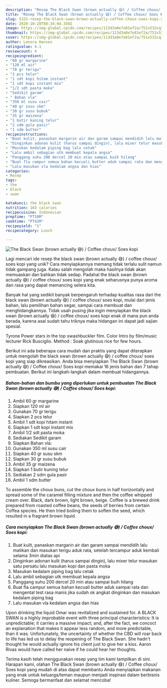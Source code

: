 ```yaml
---
description: "Resep The Black Swan (brown actually 😅) / Coffee choux/ Soes kopi yang Bisa Manjain Lidah"
title: "Resep The Black Swan (brown actually 😅) / Coffee choux/ Soes kopi yang Bisa Manjain Lidah"
slug: 5331-resep-the-black-swan-brown-actually-coffee-choux-soes-kopi-yang-bisa-manjain-lidah
date: 2020-10-28T08:34:04.350Z
image: https://img-global.cpcdn.com/recipes/113d3a0e7e81ef2a/751x532cq70/the-black-swan-brown-actually-😅-coffee-choux-soes-kopi-foto-resep-utama.jpg
thumbnail: https://img-global.cpcdn.com/recipes/113d3a0e7e81ef2a/751x532cq70/the-black-swan-brown-actually-😅-coffee-choux-soes-kopi-foto-resep-utama.jpg
cover: https://img-global.cpcdn.com/recipes/113d3a0e7e81ef2a/751x532cq70/the-black-swan-brown-actually-😅-coffee-choux-soes-kopi-foto-resep-utama.jpg
author: Lenora Hansen
ratingvalue: 4.1
reviewcount: 4
recipeingredient:
- "60 gr margarine"
- "120 ml air"
- "70 gr terigu"
- "2 pcs telur"
- "1 sdt kopi hitam instant"
- "1 sdt kopi instant mix"
- "1/2 sdt pasta moka"
- "Sedikit garam"
- " Bahan vla"
- "350 ml susu cair"
- "40 gr susu skm"
- "30 gr susu bubuk"
- "35 gr maizena"
- "1 butir kuning telur"
- "2 sdm gula pasir"
- "1 sdm butter"
recipeinstructions:
- "Buat kulit, panaskan margarin air dan garam sampai mendidih lalu matikan dan masukan terigu aduk rata, setelah tercampur aduk kembali selama 3min diatas api"
- "Dinginkan adonan kulit (harus sampai dingin), lalu mixer telur masukan satu persatu lalu masukan kopi dan pasta moka"
- "Masukan kedalam piping bag lalu cetak"
- "Lalu ambil sebagian utk membuat kepala angsa"
- "Panggang suhu 200 dercel 20 min atau sampai buih hilang"
- "Buat fla campur semua bahan kecuali butter aduk sampai rata dan mengental test rasa manis jika sudah ok angkat dinginkan dan masukan kedalam piping bag"
- "Lalu masukan vla kedalam angsa dan hias"
categories:
- Resep
tags:
- the
- black
- swan

katakunci: the black swan 
nutrition: 163 calories
recipecuisine: Indonesian
preptime: "PT10M"
cooktime: "PT42M"
recipeyield: "1"
recipecategory: Lunch

---
```



![The Black Swan (brown actually 😅) / Coffee choux/ Soes kopi](https://img-global.cpcdn.com/recipes/113d3a0e7e81ef2a/751x532cq70/the-black-swan-brown-actually-😅-coffee-choux-soes-kopi-foto-resep-utama.jpg)

Lagi mencari ide resep the black swan (brown actually 😅) / coffee choux/ soes kopi yang unik? Cara menyiapkannya memang tidak terlalu sulit namun tidak gampang juga. Kalau salah mengolah maka hasilnya tidak akan memuaskan dan bahkan tidak sedap. Padahal the black swan (brown actually 😅) / coffee choux/ soes kopi yang enak seharusnya punya aroma dan rasa yang dapat memancing selera kita.

Banyak hal yang sedikit banyak berpengaruh terhadap kualitas rasa dari the black swan (brown actually 😅) / coffee choux/ soes kopi, mulai dari jenis bahan, lalu pemilihan bahan segar, sampai cara membuat dan menghidangkannya. Tidak usah pusing jika ingin menyiapkan the black swan (brown actually 😅) / coffee choux/ soes kopi enak di mana pun anda berada, karena asal sudah tahu triknya maka hidangan ini dapat jadi sajian spesial.

Tyrone Power stars in the top swashbuckler film. Color Intro by film/music lecturer Rick Busciglio. Method : Soak glutinous rice for few hours.


Berikut ini ada beberapa cara mudah dan praktis yang dapat diterapkan untuk mengolah the black swan (brown actually 😅) / coffee choux/ soes kopi yang siap dikreasikan. Anda bisa menyiapkan The Black Swan (brown actually 😅) / Coffee choux/ Soes kopi memakai 16 jenis bahan dan 7 tahap pembuatan. Berikut ini langkah-langkah dalam membuat hidangannya.

<!--inarticleads1-->

##### Bahan-bahan dan bumbu yang diperlukan untuk pembuatan The Black Swan (brown actually 😅) / Coffee choux/ Soes kopi:

1. Ambil 60 gr margarine
1. Siapkan 120 ml air
1. Gunakan 70 gr terigu
1. Siapkan 2 pcs telur
1. Ambil 1 sdt kopi hitam instant
1. Siapkan 1 sdt kopi instant mix
1. Ambil 1/2 sdt pasta moka
1. Sediakan Sedikit garam
1. Siapkan  Bahan vla:
1. Gunakan 350 ml susu cair
1. Siapkan 40 gr susu skm
1. Siapkan 30 gr susu bubuk
1. Ambil 35 gr maizena
1. Siapkan 1 butir kuning telur
1. Sediakan 2 sdm gula pasir
1. Ambil 1 sdm butter


To assemble the choux buns, cut the choux buns in half horizontally and spread some of the caramel filling mixture and then the coffee whipped cream over. Black, dark brown, light brown, beige. Coffee is a brewed drink prepared from roasted coffee beans, the seeds of berries from certain Coffea species. He then tried boiling them to soften the seed, which resulted in a fragrant brown liquid. 

<!--inarticleads2-->

##### Cara menyiapkan The Black Swan (brown actually 😅) / Coffee choux/ Soes kopi:

1. Buat kulit, panaskan margarin air dan garam sampai mendidih lalu matikan dan masukan terigu aduk rata, setelah tercampur aduk kembali selama 3min diatas api
1. Dinginkan adonan kulit (harus sampai dingin), lalu mixer telur masukan satu persatu lalu masukan kopi dan pasta moka
1. Masukan kedalam piping bag lalu cetak
1. Lalu ambil sebagian utk membuat kepala angsa
1. Panggang suhu 200 dercel 20 min atau sampai buih hilang
1. Buat fla campur semua bahan kecuali butter aduk sampai rata dan mengental test rasa manis jika sudah ok angkat dinginkan dan masukan kedalam piping bag
1. Lalu masukan vla kedalam angsa dan hias


Upon drinking the liquid Omar was revitalized and sustained for. A BLACK SWAN is a highly improbable event with three principal characteristics: It is unpredictable; it carries a massive impact; and, after the fact, we concoct an explanation that makes it appear less random, and more predictable, than it was. Unfortunately, the uncertainty of whether the CBD will roar back to life has led us to delay the reopening of The Black Swan. She hadn&#39;t thought he would actually ignore his client just to give her a kiss. Aaron Rivas would have called her naive if he could hear her thoughts. 

Terima kasih telah menggunakan resep yang tim kami tampilkan di sini. Harapan kami, olahan The Black Swan (brown actually 😅) / Coffee choux/ Soes kopi yang mudah di atas dapat membantu Anda menyiapkan makanan yang enak untuk keluarga/teman maupun menjadi inspirasi dalam berbisnis kuliner. Semoga bermanfaat dan selamat mencoba!
